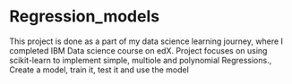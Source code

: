 # Regression_models
This project is done as a part of my data science learning journey,
where I completed IBM Data science course on edX. 
Project focuses on  using scikit-learn to implement simple, multiole and polynomial Regressions.,
Create a model, train it, test it and use the model
